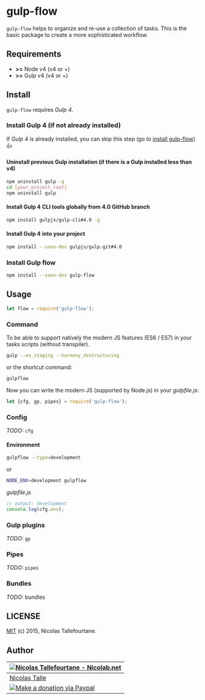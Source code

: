 # gulp-flow

`gulp-flow` helps to organize and re-use a collection of tasks. This is the basic package to create a more sophisticated workflow.


## Requirements

 * __>=__ Node v4 (v4 or +)
 * __>=__ Gulp v4 (v4 or +)

## Install

`gulp-flow` requires _Gulp 4_.

### Install Gulp 4 (if not already installed)

If _Gulp 4_ is already installed, you can skip this step (go to [install gulp-flow](#install-gulp-flow)) :+1:

#### Uninstall previous Gulp installation (if there is a Gulp installed less than v4)

```sh
npm uninstall gulp -g
cd [your_project_root]
npm uninstall gulp
```

#### Install Gulp 4 CLI tools globally from 4.0 GitHub branch

```sh
npm install gulpjs/gulp-cli#4.0 -g
```

#### Install Gulp 4 into your project

```sh
npm install --save-dev gulpjs/gulp.git#4.0
```


### Install Gulp flow

```sh
npm install --save-dev gulp-flow
```


## Usage

```js
let flow = require('gulp-flow');
```

### Command

To be able to support natively the modern JS features (ES6 / ES7) in your tasks scripts (without transpiler).

```sh
gulp --es_staging --harmony_destructuring
```

or the shortcut command:
```sh
gulpflow
```

Now you can write the modern JS (supported by Node.js) in your _gulpfile.js_:
```js
let {cfg, gp, pipes} = require('gulp-flow');
```

### Config

_TODO:_ `cfg`

#### Environment

```sh
gulpflow --type=development
```
or
```sh
NODE_ENV=development gulpflow
```

_gulpfile.js_
```js
// output: development
console.log(cfg.env);
```


### Gulp plugins

_TODO:_ `gp`

### Pipes

_TODO:_ `pipes`

### Bundles

_TODO:_ bundles

## LICENSE

[MIT](https://github.com/gulp-flow/gulp-flow/blob/master/LICENSE) (c) 2015, Nicolas Tallefourtane.


## Author

| [![Nicolas Tallefourtane - Nicolab.net](http://www.gravatar.com/avatar/d7dd0f4769f3aa48a3ecb308f0b457fc?s=64)](http://nicolab.net) |
|---|
| [Nicolas Talle](http://nicolab.net) |
| [![Make a donation via Paypal](https://www.paypalobjects.com/en_US/i/btn/btn_donate_SM.gif)](https://www.paypal.com/cgi-bin/webscr?cmd=_s-xclick&hosted_button_id=PGRH4ZXP36GUC) |
